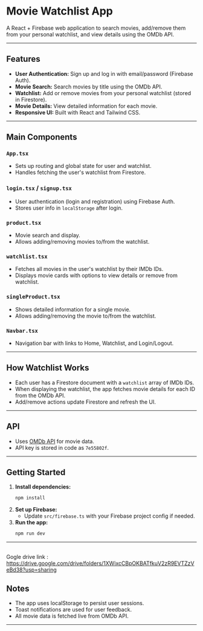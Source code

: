 # Movie Watchlist App

A React + Firebase web application to search movies, add/remove them from your personal watchlist, and view details using the OMDb API.

---

## Features

- **User Authentication:** Sign up and log in with email/password (Firebase Auth).
- **Movie Search:** Search movies by title using the OMDb API.
- **Watchlist:** Add or remove movies from your personal watchlist (stored in Firestore).
- **Movie Details:** View detailed information for each movie.
- **Responsive UI:** Built with React and Tailwind CSS.

---

## Main Components

### `App.tsx`
- Sets up routing and global state for user and watchlist.
- Handles fetching the user's watchlist from Firestore.

### `login.tsx` / `signup.tsx`
- User authentication (login and registration) using Firebase Auth.
- Stores user info in `localStorage` after login.

### `product.tsx`
- Movie search and display.
- Allows adding/removing movies to/from the watchlist.

### `watchlist.tsx`
- Fetches all movies in the user's watchlist by their IMDb IDs.
- Displays movie cards with options to view details or remove from watchlist.

### `singleProduct.tsx`
- Shows detailed information for a single movie.
- Allows adding/removing the movie to/from the watchlist.

### `Navbar.tsx`
- Navigation bar with links to Home, Watchlist, and Login/Logout.

---

## How Watchlist Works

- Each user has a Firestore document with a `watchlist` array of IMDb IDs.
- When displaying the watchlist, the app fetches movie details for each ID from the OMDb API.
- Add/remove actions update Firestore and refresh the UI.

---

## API

- Uses [OMDb API](https://www.omdbapi.com/) for movie data.
- API key is stored in code as `7e55802f`.

---

## Getting Started

1. **Install dependencies:**
   ```bash
   npm install
   ```
2. **Set up Firebase:**
   - Update `src/firebase.ts` with your Firebase project config if needed.
3. **Run the app:**
   ```bash
   npm run dev
   ```

---

##
Gogle drive link : https://drive.google.com/drive/folders/1XWixcCBpOKBATfkuV2zR9EVTZzVeBd38?usp=sharing

## Notes

- The app uses localStorage to persist user sessions.
- Toast notifications are used for user feedback.
- All movie data is fetched live from OMDb API.

---
